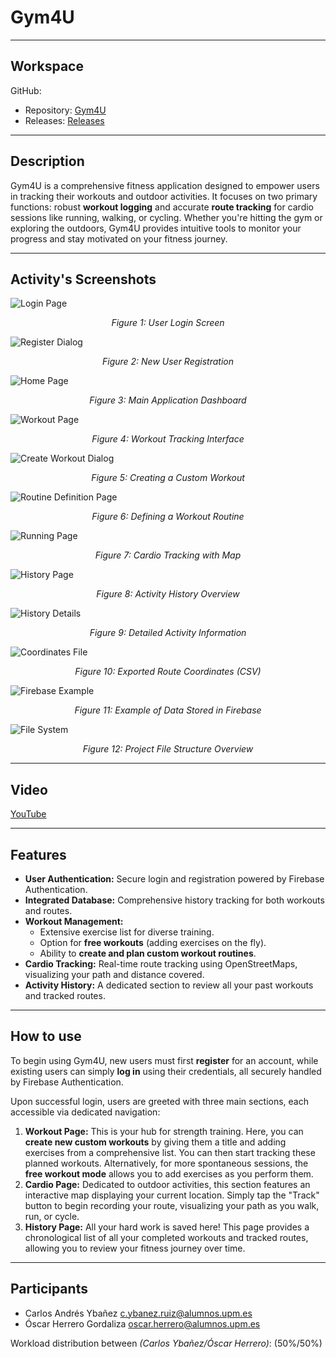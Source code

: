 # Gym4U

---

## Workspace
GitHub:
  - Repository: [Gym4U](https://github.com/oskarrrrvk/MAD2025Flutter)
  - Releases: [Releases](https://github.com/oskarrrrvk/MAD2025Flutter/releases)

---

## Description
Gym4U is a comprehensive fitness application designed to empower users in tracking their workouts and outdoor activities. It focuses on two primary functions: robust **workout logging** and accurate **route tracking** for cardio sessions like running, walking, or cycling. Whether you're hitting the gym or exploring the outdoors, Gym4U provides intuitive tools to monitor your progress and stay motivated on your fitness journey.

---

## Activity's Screenshots
![Login Page](img/LoginPage.png)
<p align="center"><em>Figure 1: User Login Screen</em></p>

![Register Dialog](img/Registerdialog.png)
<p align="center"><em>Figure 2: New User Registration</em></p>

![Home Page](img/homePage.png)
<p align="center"><em>Figure 3: Main Application Dashboard</em></p>

![Workout Page](img/WorkoutPage.png)
<p align="center"><em>Figure 4: Workout Tracking Interface</em></p>

![Create Workout Dialog](img/createWorkoutDialog.png)
<p align="center"><em>Figure 5: Creating a Custom Workout</em></p>

![Routine Definition Page](img/routineDefinitionPage.png)
<p align="center"><em>Figure 6: Defining a Workout Routine</em></p>

![Running Page](img/RunningPAge.png)
<p align="center"><em>Figure 7: Cardio Tracking with Map</em></p>

![History Page](img/HistoryPage.png)
<p align="center"><em>Figure 8: Activity History Overview</em></p>

![History Details](img/historyDetails.png)
<p align="center"><em>Figure 9: Detailed Activity Information</em></p>

![Coordinates File](img/coordinatesFile.png)
<p align="center"><em>Figure 10: Exported Route Coordinates (CSV)</em></p>

![Firebase Example](img/fireBAse.png)
<p align="center"><em>Figure 11: Example of Data Stored in Firebase</em></p>

![File System](img/fileSystem.png)
<p align="center"><em>Figure 12: Project File Structure Overview</em></p>

---

## Video
[YouTube](YOUR_YOUTUBE_VIDEO_LINK_HERE)

---

## Features
  - **User Authentication:** Secure login and registration powered by Firebase Authentication.
  - **Integrated Database:** Comprehensive history tracking for both workouts and routes.
  - **Workout Management:**
    - Extensive exercise list for diverse training.
    - Option for **free workouts** (adding exercises on the fly).
    - Ability to **create and plan custom workout routines**.
  - **Cardio Tracking:** Real-time route tracking using OpenStreetMaps, visualizing your path and distance covered.
  - **Activity History:** A dedicated section to review all your past workouts and tracked routes.

---

## How to use
To begin using Gym4U, new users must first **register** for an account, while existing users can simply **log in** using their credentials, all securely handled by Firebase Authentication.

Upon successful login, users are greeted with three main sections, each accessible via dedicated navigation:

1.  **Workout Page:** This is your hub for strength training. Here, you can **create new custom workouts** by giving them a title and adding exercises from a comprehensive list. You can then start tracking these planned workouts. Alternatively, for more spontaneous sessions, the **free workout mode** allows you to add exercises as you perform them.
2.  **Cardio Page:** Dedicated to outdoor activities, this section features an interactive map displaying your current location. Simply tap the "Track" button to begin recording your route, visualizing your path as you walk, run, or cycle.
3.  **History Page:** All your hard work is saved here! This page provides a chronological list of all your completed workouts and tracked routes, allowing you to review your fitness journey over time.

---

## Participants
  - Carlos Andrés Ybañez c.ybanez.ruiz@alumnos.upm.es
  - Óscar Herrero Gordaliza oscar.herrero@alumnos.upm.es

Workload distribution between *(Carlos Ybañez/Óscar Herrero)*: (50%/50%)

